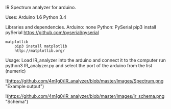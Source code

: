 IR Spectrum analyzer for arduino.

Uses:
Arduino 1.6
Python 3.4


Libraries and dependencies.
Arduino: none
Python: 
    PySerial
        pip3 install pySerial
        https://github.com/pyserial/pyserial
    
    matplotlib
        pip3 install matplotlib
        http://matplotlib.org/
        
Usage:
Load IR_analyzer into the arduino and connect it to the computer
run python3 IR_analyzer.py and select the port of the arduino from the list (numeric)


!(https://github.com/4m1g0/IR_analyzer/blob/master/Images/Spectrum.png "Example output")

!(https://github.com/4m1g0/IR_analyzer/blob/master/Images/ir_schema.png "Schema")

